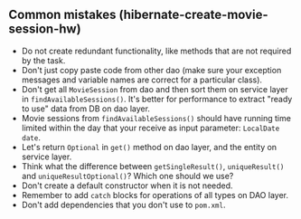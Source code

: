 ## Common mistakes (hibernate-create-movie-session-hw)

* Do not create redundant functionality, like methods that are not required by the task.
* Don't just copy paste code from other dao (make sure your exception messages and variable names are correct for a
  particular class).
* Don't get all `MovieSession` from dao and then sort them on service layer in `findAvailableSessions()`.
  It's better for performance to extract "ready to use" data from DB on dao layer.
* Movie sessions from `findAvailableSessions()` should have running time limited within the day that your receive as
  input parameter: `LocalDate date`.
* Let's return `Optional` in `get()` method on dao layer, and the entity on service layer.
* Think what the difference between `getSingleResult()`, `uniqueResult()` and `uniqueResultOptional()`? Which one should
  we use?
* Don't create a default constructor when it is not needed.
* Remember to add `catch` blocks for operations of all types on DAO layer.
* Don't add dependencies that you don't use to `pom.xml`.
